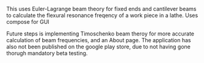 This uses Euler-Lagrange beam theory for fixed ends and cantilever beams to calculate the flexural resonance freqency of a work piece in a lathe.
Uses compose for GUI


Future steps is implementing Timoschenko beam theroy for more accurate calculation of beam frequencies, and an About page. The application has also not been published on the google play store, due to not having gone thorugh mandatory beta testing.

